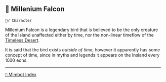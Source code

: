## 🦅 Millenium Falcon

`🧙‍♂️ Character`

Millenium Falcon is a legendary bird that is believed to be the only creature of the Island unaffected either by time, nor the non-linear timeflow of the [Timeless Desert](<https://zeithalt.github.io/r/timeless_desert.html>).

It is said that the bird exists _outside of time_, however it apparently has some concept of time, since in myths and legends it appears on the Insland every 1000 eons. 

-----
[`📑` Mimbot Index](<https://zeithalt.github.io/r/#bef1>)
<!---
keywords:  
aliases: 
-->
